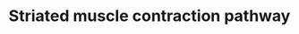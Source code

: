 ---
annotations:
- type: Pathway Ontology
  value: regulatory pathway
- type: Cell Type Ontology
  value: striated muscle cell
authors:
- Nsalomonis
- MaintBot
- MartijnVanIersel
- J.Fong
- Khanspers
- Andra
- MirellaKalafati
- Marvin M2
- Fehrhart
- Eweitz
- Mkutmon
description: Muscle contraction is the process where muscle tissue is activated by
  a signal from the nervous system. In the case of voluntary action, the nervous signals
  are initiated from the brain by so-called action potentials. With reflexes, these
  potentials are coming directly from the spinal cord. Striated muscles are a group
  of muscles also called skeletal and cardiac muscle tissue.   Proteins on this pathway
  have targeted assays available via the [https://assays.cancer.gov/available_assays?wp_id=WP383
  CPTAC Assay Portal].
last-edited: 2021-05-27
organisms:
- Homo sapiens
redirect_from:
- /index.php/Pathway:WP383
- /instance/WP383
schema-jsonld:
- '@context': https://schema.org/
  '@id': https://wikipathways.github.io/pathways/WP383.html
  '@type': Dataset
  creator:
    '@type': Organization
    name: WikiPathways
  description: Muscle contraction is the process where muscle tissue is activated
    by a signal from the nervous system. In the case of voluntary action, the nervous
    signals are initiated from the brain by so-called action potentials. With reflexes,
    these potentials are coming directly from the spinal cord. Striated muscles are
    a group of muscles also called skeletal and cardiac muscle tissue.   Proteins
    on this pathway have targeted assays available via the [https://assays.cancer.gov/available_assays?wp_id=WP383
    CPTAC Assay Portal].
  keywords:
  - TPM1
  - ACTN2
  - DMD
  - TCAP
  - TTN
  - MYH6
  - TMOD1
  - MYH8
  - DES
  - MYBPC2
  - TPM3
  - TPM2
  - MYBPC1
  - TNNT3
  - MYBPC3
  - TNNC1
  - NEB
  - ACTN4
  - MYL1
  - ACTA1
  - ACTA2
  - TNNI3
  - MYH3
  - MYL3
  - TNNI2
  - ACTG1
  - MYL2
  - TNNC2
  - TPM4
  - VIM
  - TNNT2
  - TNNT1
  - ACTC
  - TNNI1
  - ACTN3
  - MYL9
  - MYL4
  - MYOM1
  license: CC0
  name: Striated muscle contraction pathway
seo: CreativeWork
title: Striated muscle contraction pathway
wpid: WP383
---